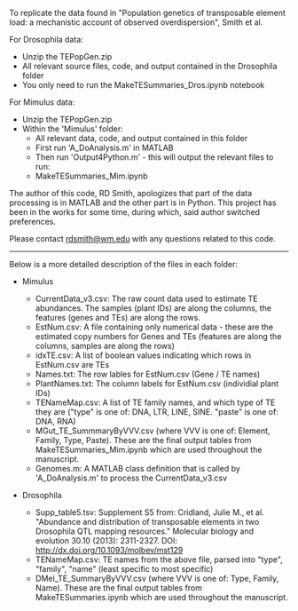 To replicate the data found in "Population genetics of transposable element load: a mechanistic account of observed overdispersion", Smith et al.

For Drosophila data:
- Unzip the TEPopGen.zip
- All relevant source files, code, and output contained in the Drosophila folder
- You only need to run the MakeTESummaries_Dros.ipynb notebook


For Mimulus data:
- Unzip the TEPopGen.zip
- Within the 'Mimulus' folder:
  - All relevant data, code, and output contained in this folder
  - First run 'A_DoAnalysis.m' in MATLAB
  - Then run 'Output4Python.m' - this will output the relevant files to run:
  - MakeTESummaries_Mim.ipynb

The author of this code, RD Smith, apologizes that part of the data processing is in MATLAB and the other part is in Python.  This project has been in the works for some time, during which, said author switched preferences.

Please contact rdsmith@wm.edu with any questions related to this code. 

---
Below is a more detailed description of the files in each folder:

- Mimulus
  - CurrentData_v3.csv: The raw count data used to estimate TE abundances.  The samples (plant IDs) are along the columns, the features (genes and TEs) are along the rows.
  - EstNum.csv: A file containing only numerical data - these are the estimated copy numbers for Genes and TEs (features are along the columns, samples are along the rows)
  - idxTE.csv: A list of boolean values indicating which rows in EstNum.csv are TEs
  - Names.txt: The row lables for EstNum.csv (Gene / TE names)
  - PlantNames.txt: The column labels for EstNum.csv (individial plant IDs)
  - TENameMap.csv: A list of TE family names, and which type of TE they are ("type" is one of: DNA, LTR, LINE, SINE. "paste" is one of: DNA, RNA)
  - MGut_TE_SummmaryByVVV.csv (where VVV is one of: Element, Family, Type, Paste).  These are the final output tables from MakeTESummaries_Mim.ipynb which are used throughout the manuscript.
  - Genomes.m: A MATLAB class definition that is called by 'A_DoAnalysis.m' to process the CurrentData_v3.csv

- Drosophila
  - Supp_table5.tsv: Supplement S5 from: Cridland, Julie M., et al. "Abundance and distribution of transposable elements in two Drosophila QTL mapping resources." Molecular biology and evolution 30.10 (2013): 2311-2327.  DOI: http://dx.doi.org/10.1093/molbev/mst129
  - TENameMap.csv: TE names from the above file, parsed into "type", "family", "name" (least specific to most specific)
  - DMel_TE_SummaryByVVV.csv (where VVV is one of: Type, Family, Name).  These are the final output tables from MakeTESummaries.ipynb which are used throughout the manuscript.
